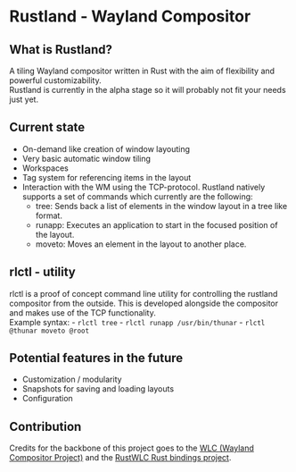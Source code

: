 Rustland - Wayland Compositor 
=============================

What is Rustland?
-----------------

  A tiling Wayland compositor written in Rust with the aim of flexibility and powerful customizability.  
  Rustland is currently in the alpha stage so it will probably not fit your needs just yet.

Current state
-------------

 - On-demand like creation of window layouting 
 - Very basic automatic window tiling
 - Workspaces
 - Tag system for referencing items in the layout
 - Interaction with the WM using the TCP-protocol. Rustland natively supports a set of commands which currently are the following:
   - tree: Sends back a list of elements in the window layout in a tree like format.
   - runapp: Executes an application to start in the focused position of the layout.
   - moveto: Moves an element in the layout to another place. 

rlctl - utility
---------------

   rlctl is a proof of concept command line utility for controlling the rustland compositor from the outside. 
   This is developed alongside the compositor and makes use of the TCP functionality.  
   Example syntax:
    - ``rlctl tree``
    - ``rlctl runapp /usr/bin/thunar``
    - ``rlctl @thunar moveto @root``

Potential features in the future
--------------------------------

* Customization / modularity
* Snapshots for saving and loading layouts
* Configuration

Contribution
------------

Credits for the backbone of this project goes to the [WLC (Wayland Compositor Project)](https://github.com/Cloudef/wlc) and the [RustWLC Rust bindings project](https://github.com/Immington-Industries/rust-wlc).
